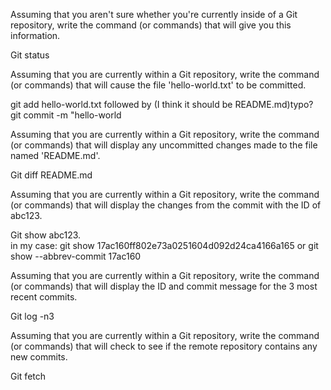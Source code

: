 Assuming that you aren't sure whether you're currently inside of a Git repository, write the command (or commands) that will give you this information.

Git status

Assuming that you are currently within a Git repository, write the command (or commands) that will cause the file 'hello-world.txt' to be committed.

git add hello-world.txt followed by   (I think it should be README.md)typo?
git commit -m "hello-world

Assuming that you are currently within a Git repository, write the command (or commands) that will display any uncommitted changes made to the file named 'README.md'.

Git diff README.md

Assuming that you are currently within a Git repository, write the command (or commands) that will display the changes from the commit with the ID of abc123.

Git show abc123.   
in my case:
 git show 17ac160ff802e73a0251604d092d24ca4166a165
or git show --abbrev-commit 17ac160

Assuming that you are currently within a Git repository, write the command (or commands) that will display the ID and commit message for the 3 most recent commits.


Git log -n3

Assuming that you are currently within a Git repository, write the command (or commands) that will check to see if the remote repository contains any new commits.

Git fetch